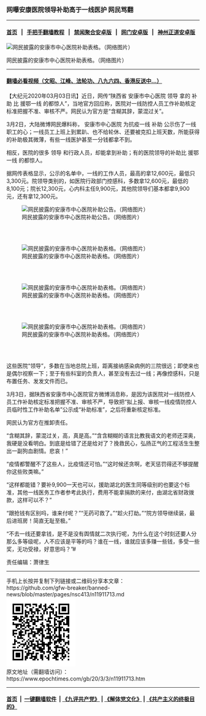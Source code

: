 ### 网曝安康医院领导补助高于一线医护 网民骂翻
------------------------

#### [首页](https://github.com/gfw-breaker/banned-news/blob/master/README.md) &nbsp;&nbsp;|&nbsp;&nbsp; [手把手翻墙教程](https://github.com/gfw-breaker/guides/wiki) &nbsp;&nbsp;|&nbsp;&nbsp; [禁闻聚合安卓版](https://github.com/gfw-breaker/bn-android) &nbsp;&nbsp;|&nbsp;&nbsp; [网门安卓版](https://github.com/oGate2/oGate) &nbsp;&nbsp;|&nbsp;&nbsp; [神州正道安卓版](https://github.com/SzzdOgate/update) 



<div><img alt="网民披露的安康市中心医院补助表格。（网络图片）" class="aligncenter wp-post-image" src="https://i.epochtimes.com/assets/uploads/2020/03/344-600x400.jpeg"/>
<div class="red16 caption">
 <p>
  网民披露的安康市中心医院补助表格。（网络图片）
 </p>
</div>
</div><hr/>

#### [翻墙必看视频（文昭、江峰、法轮功、八九六四、香港反送中...）](https://github.com/gfw-breaker/banned-news/blob/master/pages/link3.md)

<div><p>
 【大纪元2020年03月03日讯】近日，网传“陕西省
 <ok href="https://www.epochtimes.com/gb/tag/%E5%AE%89%E5%BA%B7%E5%B8%82%E4%B8%AD%E5%BF%83%E5%8C%BB%E9%99%A2.html">
  安康市中心医院
 </ok>
 <ok href="https://www.epochtimes.com/gb/tag/%E9%A2%86%E5%AF%BC.html">
  领导
 </ok>
 拿的
 <ok href="https://www.epochtimes.com/gb/tag/%E8%A1%A5%E5%8A%A9.html">
  补助
 </ok>
 比
 <ok href="https://www.epochtimes.com/gb/tag/%E6%8F%B4%E9%84%82%E4%B8%80%E7%BA%BF.html">
  援鄂一线
 </ok>
 的都惊人”，当地官方回应称，医院对一线防控人员工作补助核定标准把握不准、审核不严。网民认为官方是“含糊其辞，蒙混过关”。
</p>
<p>
 3月2日，大陆微博网民爆料称，
 <ok href="https://www.epochtimes.com/gb/tag/%E5%AE%89%E5%BA%B7%E5%B8%82%E4%B8%AD%E5%BF%83%E5%8C%BB%E9%99%A2.html">
  安康市中心医院
 </ok>
 为抗疫一线
 <ok href="https://www.epochtimes.com/gb/tag/%E8%A1%A5%E5%8A%A9.html">
  补助
 </ok>
 公示伤了一线职工的心；一线员工上班上到累趴、也不给轮休、还要被克扣上班天数，所能获得的补助极其微薄，有些一线医护甚至一分钱都拿不到。
</p>
<p>
 相反，医院的很多
 <ok href="https://www.epochtimes.com/gb/tag/%E9%A2%86%E5%AF%BC.html">
  领导
 </ok>
 和行政人员，却能拿到补助；有的医院领导的补助比
 <ok href="https://www.epochtimes.com/gb/tag/%E6%8F%B4%E9%84%82%E4%B8%80%E7%BA%BF.html">
  援鄂一线
 </ok>
 的都惊人。
</p>
<p>
 据网传表格显示，公示的名单中，一线的工作人员，最高的拿12,600元，最低只3,300元。院领导类别的，如医院行政部门控感科，多数拿12,600元，最低的8,100元；院长12,300元，心内科主任9,900元，其他院领导们基本都拿9,900元，还有拿12,300元。
</p>
<figure class="wp-caption aligncenter" id="attachment_11912266" style="width: 450px">
 <ok href="http://i.epochtimes.com/assets/uploads/2020/03/24.jpeg">
  <img alt="网民披露的安康市中心医院补助公告。（网络图片）" class="size-medium wp-image-11912266" src="http://i.epochtimes.com/assets/uploads/2020/03/24-450x338.jpeg"/>
 </ok>
 <br/><figcaption class="wp-caption-text">
  网民披露的安康市中心医院补助公告。（网络图片）
 </figcaption><br/>
</figure><br/>
<figure class="wp-caption aligncenter" id="attachment_11912268" style="width: 450px">
 <ok href="http://i.epochtimes.com/assets/uploads/2020/03/344.jpeg">
  <img alt="网民披露的安康市中心医院补助表格。（网络图片）" class="size-medium wp-image-11912268" src="http://i.epochtimes.com/assets/uploads/2020/03/344-450x338.jpeg"/>
 </ok>
 <br/><figcaption class="wp-caption-text">
  网民披露的安康市中心医院补助表格。（网络图片）
 </figcaption><br/>
</figure><br/>
<figure class="wp-caption aligncenter" id="attachment_11912265" style="width: 450px">
 <ok href="http://i.epochtimes.com/assets/uploads/2020/03/57e03a45ea549b7547b8966f690fd582.jpeg">
  <img alt="网民披露的安康市中心医院补助表格。（网络图片）" class="size-medium wp-image-11912265" src="http://i.epochtimes.com/assets/uploads/2020/03/57e03a45ea549b7547b8966f690fd582-450x338.jpeg"/>
 </ok>
 <br/><figcaption class="wp-caption-text">
  网民披露的安康市中心医院补助表格。（网络图片）
 </figcaption><br/>
</figure><br/>
<figure class="wp-caption aligncenter" id="attachment_11912267" style="width: 450px">
 <ok href="http://i.epochtimes.com/assets/uploads/2020/03/245.jpeg">
  <img alt="网民披露的安康市中心医院补助表格。（网络图片）" class="size-medium wp-image-11912267" src="http://i.epochtimes.com/assets/uploads/2020/03/245-450x338.jpeg"/>
 </ok>
 <br/><figcaption class="wp-caption-text">
  网民披露的安康市中心医院补助表格。（网络图片）
 </figcaption><br/>
</figure><br/>
<p>
 这些医院“领导”，多数在当地总院上班，距离接纳感染病例的三院很远；即使来也是偶尔视察一下；至于有些科室的负责人，甚至没有去过一线；再像控感科，只是布置任务、发发文件而已。
</p>
<p>
 3月3日，据陕西省安康市中心医院官方微博消息称，是因为该医院对一线防控人员工作补助核定标准把握不准、审核不严，导致把“拟上报、审核一线疫情防控人员临时性工作补助名单”公示成“补助标准”，之后将重新核定标准。
</p>
<p>
 网民认为官方在推卸责任。
</p>
<p>
 “含糊其辞，蒙混过关，高，真是高。”“含含糊糊的语言比教我语文的老师还深奥，我硬是没看明白。到底是给错了还是给对了？挽救民心，弘扬正气的工程活生生整出一副狗血剧情。悲哀！”
</p>
<p>
 “疫情都警醒不了这些人，比疫情还可怕。”“这时候还贪啊，老天惩罚得还不够提醒你这些败类嘛。”
</p>
<p>
 “这样都能错？要补9,900一天也可以，援助湖北的医生同等级别的也要这个标准，其他一线医务工作者参考此执行，费用不能拿捐款的来付，由湖北省财政拨款，这样可以不？”
</p>
<p>
 “跟抢钱有区别吗，谁来付呢？”“无药可救了。”“趁火打劫。”“院方领导继续装，最后进班房！简直无耻至极。”
</p>
<p>
 “不去一线还要拿钱，是不是没有舆情就二次执行呢，为什么在这个时刻还要人分那么多等级呢，人不应该是平等的吗？谁在一线，谁就应该多赚一些钱，多受一些奖，无功受禄，好意思吗？”#
</p>
<p>
 责任编辑：萧律生
</p>
<p>
</p>
</div>
<hr/>
手机上长按并复制下列链接或二维码分享本文章：<br/>
https://github.com/gfw-breaker/banned-news/blob/master/pages/nsc413/n11911713.md <br/>
<a href='https://github.com/gfw-breaker/banned-news/blob/master/pages/nsc413/n11911713.md'><img src='https://github.com/gfw-breaker/banned-news/blob/master/pages/nsc413/n11911713.md.png'/></a> <br/>
原文地址（需翻墙访问）：https://www.epochtimes.com/gb/20/3/3/n11911713.htm


------------------------
#### [首页](https://github.com/gfw-breaker/banned-news/blob/master/README.md) &nbsp;|&nbsp; [一键翻墙软件](https://github.com/gfw-breaker/nogfw/blob/master/README.md) &nbsp;| [《九评共产党》](https://github.com/gfw-breaker/9ping.md/blob/master/README.md#九评之一评共产党是什么) | [《解体党文化》](https://github.com/gfw-breaker/jtdwh.md/blob/master/README.md) | [《共产主义的终极目的》](https://github.com/gfw-breaker/gczydzjmd.md/blob/master/README.md)


<img src='http://gfw-breaker.win/banned-news/pages/nsc413/n11911713.md' width='0px' height='0px'/>